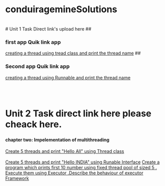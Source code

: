 # conduiragemineSolutions
<br>
# Unit 1 Task Direct link's upload here 
## <h3>first app Quik link app</h3>
<a href="https://github.com/smartyjahid/conduiragemineSolutions/tree/main/thread%20class%20ass1">creating a thread using tread class and print the thread name</a>
## <h3>Second app Quik link app</h3>
<a href="https://github.com/smartyjahid/conduiragemineSolutions/tree/main/runable%20thread%20ass2">creating a thread using Runnable and print the thread name</a>

<br><br>
# Unit 2 Task direct link here please cheack here.

 ### <h4>chapter two: Impelementation of multithreading<h4>
  <a href="">Create 5 threads and print "Hello All" using Thread class</a>
  <br>  
  <a href = "">Create 5 threads and print "Hello INDIA" using Runable Interface</a>
  <a href=""> Create a program which prints first 10 number using fixed thread pool of sized 5 . Execute them using Executor .Describe the behaviour of executor Framework</a>
  
  
  
  

